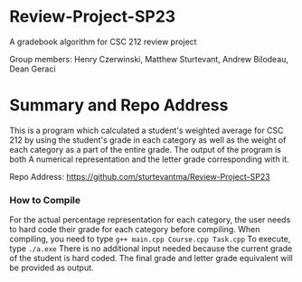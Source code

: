 # Review-Project-SP23
A gradebook algorithm for CSC 212 review project

Group members:
Henry Czerwinski,
Matthew Sturtevant,
Andrew Bilodeau,
Dean Geraci

# Summary and Repo Address

This is a program which calculated a student's weighted average for CSC 212 by using the student's grade in each
category as well as the weight of each category as a part of the entire grade. The output of the program is both
A numerical representation and the letter grade corresponding with it.

Repo Address: https://github.com/sturtevantma/Review-Project-SP23

### How to Compile
For the actual percentage representation for each category, the user needs to hard code their grade for each category before compiling.
When compiling, you need to type `g++ main.cpp Course.cpp Task.cpp`
To execute, type `./a.exe`
There is no additional input needed because the current grade of the student is hard coded.
The final grade and letter grade equivalent will be provided as output.
